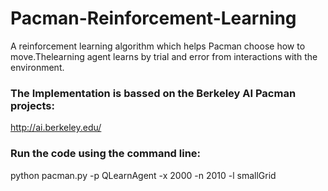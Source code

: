 # Pacman-Reinforcement-Learning

A reinforcement learning algorithm which helps Pacman choose how to move.Thelearning agent learns by trial and error from interactions with the environment.

### The Implementation is bassed on the Berkeley AI Pacman projects:

http://ai.berkeley.edu/

### Run the code using the command line:
python pacman.py -p QLearnAgent -x 2000 -n 2010 -l smallGrid

